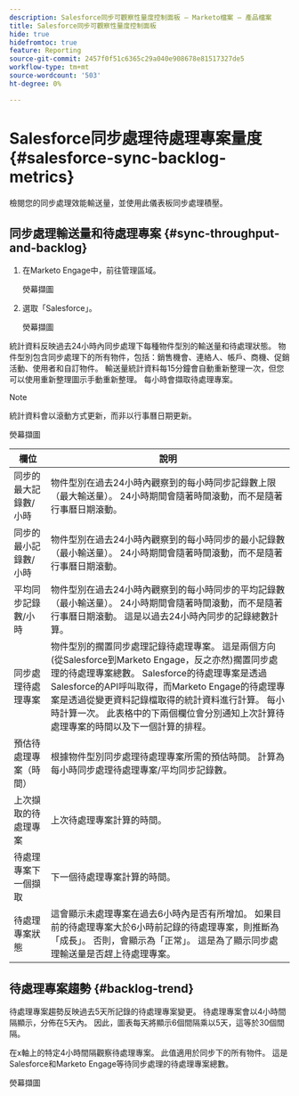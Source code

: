 ```yaml
---
description: Salesforce同步可觀察性量度控制面板 — Marketo檔案 — 產品檔案
title: Salesforce同步可觀察性量度控制面板
hide: true
hidefromtoc: true
feature: Reporting
source-git-commit: 2457f0f51c6365c29a040e908678e81517327de5
workflow-type: tm+mt
source-wordcount: '503'
ht-degree: 0%

---
```


# Salesforce同步處理待處理專案量度  {#salesforce-sync-backlog-metrics}

檢閱您的同步處理效能輸送量，並使用此儀表板同步處理積壓。

## 同步處理輸送量和待處理專案 {#sync-throughput-and-backlog}

1. 在Marketo Engage中，前往管理區域。

   熒幕擷圖

1. 選取「Salesforce」。

   熒幕擷圖

統計資料反映過去24小時內同步處理下每種物件型別的輸送量和待處理狀態。 物件型別包含同步處理下的所有物件，包括：銷售機會、連絡人、帳戶、商機、促銷活動、使用者和自訂物件。 輸送量統計資料每15分鐘會自動重新整理一次，但您可以使用重新整理圖示手動重新整理。 每小時會擷取待處理專案。

>[!NOTE]
>
>統計資料會以滾動方式更新，而非以行事曆日期更新。

熒幕擷圖

<table><thead>
  <tr>
    <th>欄位</th>
    <th>說明</th>
  </tr></thead>
<tbody>
  <tr>
    <td>同步的最大記錄數/小時</td>
    <td>物件型別在過去24小時內觀察到的每小時同步記錄數上限（最大輸送量）。 24小時期間會隨著時間滾動，而不是隨著行事曆日期滾動。</td>
  </tr>
  <tr>
    <td>同步的最小記錄數/小時</td>
    <td>物件型別在過去24小時內觀察到的每小時同步的最小記錄數（最小輸送量）。 24小時期間會隨著時間滾動，而不是隨著行事曆日期滾動。</td>
  </tr>
  <tr>
    <td>平均同步記錄數/小時</td>
    <td>物件型別在過去24小時內觀察到的每小時同步的平均記錄數（最小輸送量）。 24小時期間會隨著時間滾動，而不是隨著行事曆日期滾動。 這是以過去24小時內同步的記錄總數計算。</td>
  </tr>
  <tr>
    <td>同步處理待處理專案</td>
    <td>物件型別的擱置同步處理記錄待處理專案。 這是兩個方向(從Salesforce到Marketo Engage，反之亦然)擱置同步處理的待處理專案總數。 Salesforce的待處理專案是透過Salesforce的API呼叫取得，而Marketo Engage的待處理專案是透過從變更資料記錄檔取得的統計資料進行計算。 每小時計算一次。 此表格中的下兩個欄位會分別通知上次計算待處理專案的時間以及下一個計算的排程。</td>
  </tr>
  <tr>
    <td>預估待處理專案（時間）</td>
    <td>根據物件型別同步處理待處理專案所需的預估時間。 計算為每小時同步處理待處理專案/平均同步記錄數。</td>
  </tr>
  <tr>
    <td>上次擷取的待處理專案</td>
    <td>上次待處理專案計算的時間。</td>
  </tr>
  <tr>
    <td>待處理專案下一個擷取</td>
    <td>下一個待處理專案計算的時間。</td>
  </tr>
  <tr>
    <td>待處理專案狀態</td>
    <td>這會顯示未處理專案在過去6小時內是否有所增加。 如果目前的待處理專案大於6小時前記錄的待處理專案，則推斷為「成長」。 否則，會顯示為「正常」。 這是為了顯示同步處理輸送量是否趕上待處理專案。</td>
  </tr>
</tbody></table>

## 待處理專案趨勢 {#backlog-trend}

待處理專案趨勢反映過去5天所記錄的待處理專案變更。 待處理專案會以4小時間隔顯示，分佈在5天內。 因此，圖表每天將顯示6個間隔乘以5天，這等於30個間隔。

在x軸上的特定4小時間隔觀察待處理專案。 此值適用於同步下的所有物件。 這是Salesforce和Marketo Engage等待同步處理的待處理專案總數。

熒幕擷圖
